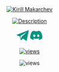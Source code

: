 

<div class="Box-body p-4">
<article class="markdown-body entry-content container-lg f5" itemprop="text"><p align="center" dir="auto">

<p align="center" dir="auto">
  <a href="https://github.com/IkRyaS">
    <img src="https://readme-typing-svg.demolab.com?font=Fira+Code&weight=500&size=32&pause=1000&color=009581&center=%D0%B8%D1%81%D1%82%D0%B8%D0%BD%D0%BD%D1%8B%D0%B9&vCenter=%D0%B8%D1%81%D1%82%D0%B8%D0%BD%D0%BD%D1%8B%D0%B9&repeat=%D0%9B%D0%9E%D0%96%D0%AC&random=%D0%9B%D0%9E%D0%96%D0%AC&width=435&lines=Kirill+Makarchev" alt="Kirill Makarchev" style="max-width: 100%;">
  </a>
</p>

<p align="center" dir="auto">
  <a href="https://git.io/typing-svg"><img src="https://readme-typing-svg.demolab.com?font=Fira+Code&weight=500&size=24&pause=1000&color=009581&center=true&vCenter=true&random=false&width=435&lines=4+years+of+active+study+of+programming;Always+strive+for+more+by+learning+something+new" alt="Description" />
  </a>
</p>

<p align="center" dir="auto">
  <a href="https://t.me/kirilloffix"><img width="32px" alt="Telegram" title="Telegram" src="assets/iconTelegram.png" style="max-width: 100%;"></a>
  <a href="https://discordapp.com/users/577110888595849216/"><img width="32px" alt="Discord" title="Discord" src="assets/iconDiscord.png" style="max-width: 100%;"></a>
</p>

<p align="center" dir="auto">
    <a href="https://github.com/IkRyaS/Simple-View-Counter">
    <img alt="views" title="GitHub profile views" src="https://komarev.com/ghpvc/?username=IkRyaS" data-canonical-src="https://komarev.com/ghpvc/?username=your-github-username&abbreviated=true" style="max-width: 100%;"></a>
</p>

<p align="center" dir="auto">
    <img alt="views" title="GitHub profile views" src="https://streak-stats.demolab.com?user=IkRyaS&theme=apprentice&border_radius=5&card_width=500" data-canonical-src="https://komarev.com/ghpvc/?username=your-github-username&abbreviated=true" style="max-width: 100%;">
</p>
</article>
</div>








<!--

colorText = 009581FF


DESCRIPTION:   
Universal python developer.
4 years of active study of programming.
Always strive for more by learning something new.

LINKS:
Как оформить профиль: https://techrocks.ru/2019/12/10/how-to-shape-github-profile/
DenverCoder1: https://github.com/DenverCoder1
Создание шильдиков: https://shields.io/
Оформляем README-файл профиля на GitHub: https://habr.com/ru/articles/649363/
Контейнер просмотров профиля: https://github.com/antonkomarev/github-profile-views-counter
Созданме текста: https://readme-typing-svg.demolab.com/demo/

Сведения об анонимных URL-адресах: https://docs.github.com/ru/authentication/keeping-your-account-and-data-secure/about-anonymized-urls

-->
